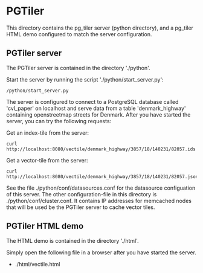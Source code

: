 # PGTiler

This directory contains the pg_tiler server (python directory), and a pg_tiler HTML demo configured to match the
server configuration.

## PGTiler server
The PGTiler server is contained in the directory './python'.

Start the server by running the script './python/start_server.py':

```
/python/start_server.py
```

The server is configured to connect to a PostgreSQL database called 'cvl_paper' on localhost and serve data from a table
'denmark_highway' containing openstreetmap streets for Denmark. After you have started the server, you can try the
following requests:

Get an index-tile from the server:

```
curl http://localhost:8080/vectile/denmark_highway/3857/18/140231/82057.ids
```

Get a vector-tile from the server:

```
curl http://localhost:8080/vectile/denmark_highway/3857/18/140231/82057.json
```

See the file ./python/conf/datasources.conf for the datasource configuation of this server. The other configuration-file
in this directory is ./python/conf/cluster.conf. It contains IP addresses for memcached nodes that will be used be
the PGTiler server to cache vector tiles.

## PGTiler HTML demo

The HTML demo is contained in the directory './html'.

Simply open the following file in a browser after you have started the server.

* ./html/vectile.html


